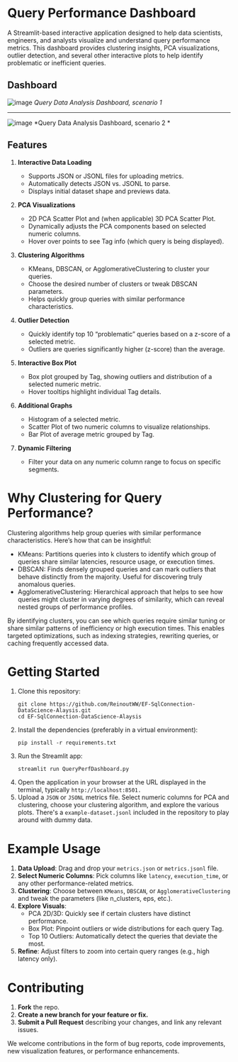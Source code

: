 
# Query Performance Dashboard
A Streamlit-based interactive application designed to help data scientists, engineers, and analysts visualize and understand query performance metrics. This dashboard provides clustering insights, PCA visualizations, outlier detection, and several other interactive plots to help identify problematic or inefficient queries.

## Dashboard

![image](https://github.com/user-attachments/assets/830e49ae-9064-4bd3-81fa-aa7877c9ab2b)
*Query Data Analysis Dashboard, scenario 1*

---

![image](https://github.com/user-attachments/assets/5e5d4cc6-6a77-492b-9ae1-e0daf2d64d43)
*Query Data Analysis Dashboard, scenario 2 *

## Features

1. **Interactive Data Loading**
    - Supports JSON or JSONL files for uploading metrics.
    - Automatically detects JSON vs. JSONL to parse.
    - Displays initial dataset shape and previews data.

2. **PCA Visualizations**

    - 2D PCA Scatter Plot and (when applicable) 3D PCA Scatter Plot.
    - Dynamically adjusts the PCA components based on selected numeric columns.
    - Hover over points to see Tag info (which query is being displayed).

3. **Clustering Algorithms**

    - KMeans, DBSCAN, or AgglomerativeClustering to cluster your queries.
    - Choose the desired number of clusters or tweak DBSCAN parameters.
    - Helps quickly group queries with similar performance characteristics.

4. **Outlier Detection**

    - Quickly identify top 10 “problematic” queries based on a z-score of a selected metric.
    - Outliers are queries significantly higher (z-score) than the average.

5. **Interactive Box Plot**

    - Box plot grouped by Tag, showing outliers and distribution of a selected numeric metric.
    - Hover tooltips highlight individual Tag details.

6. **Additional Graphs**

    - Histogram of a selected metric.
    - Scatter Plot of two numeric columns to visualize relationships.
    - Bar Plot of average metric grouped by Tag.

7. **Dynamic Filtering**
    - Filter your data on any numeric column range to focus on specific segments.

# Why Clustering for Query Performance?

Clustering algorithms help group queries with similar performance characteristics. Here’s how that can be insightful:

- KMeans: Partitions queries into k clusters to identify which group of queries share similar latencies, resource usage, or execution times.
- DBSCAN: Finds densely grouped queries and can mark outliers that behave distinctly from the majority. Useful for discovering truly anomalous queries.
- AgglomerativeClustering: Hierarchical approach that helps to see how queries might cluster in varying degrees of similarity, which can reveal nested groups of performance profiles.

By identifying clusters, you can see which queries require similar tuning or share similar patterns of inefficiency or high execution times. This enables targeted optimizations, such as indexing strategies, rewriting queries, or caching frequently accessed data.

# Getting Started

1. Clone this repository:
   ```
   git clone https://github.com/ReinoutWW/EF-SqlConnection-DataScience-Alaysis.git
   cd EF-SqlConnection-DataScience-Alaysis
   ```
2. Install the dependencies (preferably in a virtual environment):
   ```
   pip install -r requirements.txt
   ```
3. Run the Streamlit app:
   ```
   streamlit run QueryPerfDashboard.py
   ```
4. Open the application in your browser at the URL displayed in the terminal, typically `http://localhost:8501.`
5. Upload a `JSON` or `JSONL` metrics file. Select numeric columns for PCA and clustering, choose your clustering algorithm, and explore the various plots. There's a `example-dataset.jsonl` included in the repository to play around with dummy data.

# Example Usage

1. **Data Upload**: Drag and drop your `metrics.json` or `metrics.jsonl` file.
2. **Select Numeric Columns**: Pick columns like `latency`, `execution_time`, or any other performance-related metrics.
3. **Clustering**: Choose between `KMeans`, `DBSCAN`, or `AgglomerativeClustering` and tweak the parameters (like n_clusters, eps, etc.).
4. **Explore Visuals**:
    - PCA 2D/3D: Quickly see if certain clusters have distinct performance.
    - Box Plot: Pinpoint outliers or wide distributions for each query Tag.
    - Top 10 Outliers: Automatically detect the queries that deviate the most.
5. **Refine**: Adjust filters to zoom into certain query ranges (e.g., high latency only).

# Contributing

1. **Fork** the repo.
2. **Create a new branch for your feature or fix.**
3. **Submit a Pull Request** describing your changes, and link any relevant issues.

We welcome contributions in the form of bug reports, code improvements, new visualization features, or performance enhancements.
